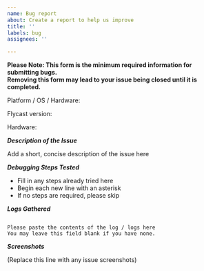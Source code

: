 ```yaml
---
name: Bug report
about: Create a report to help us improve
title: ''
labels: bug
assignees: ''

---
```


**Please Note: This form is the minimum required information for submitting bugs.**  
**Removing this form may lead to your issue being closed until it is completed.**

Platform / OS / Hardware: 

Flycast version: 

Hardware: 

**_Description of the Issue_**

Add a short, concise description of the issue here

**_Debugging Steps Tested_**

  * Fill in any steps already tried here
  * Begin each new line with an asterisk
  * If no steps are required, please skip

**_Logs Gathered_**

```

Please paste the contents of the log / logs here
You may leave this field blank if you have none.

```


**_Screenshots_**

(Replace this line with any issue screenshots)
